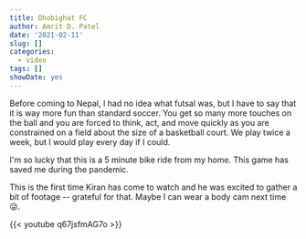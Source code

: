 ```yaml
---
title: Dhobighat FC
author: Amrit D. Patel
date: '2021-02-11'
slug: []
categories:
  - video
tags: []
showDate: yes
---
```


Before coming to Nepal, I had no idea what futsal was, but I have to say that it is way more fun than standard soccer. You get so many more touches on the ball and you are forced to think, act, and move quickly as you are constrained on a field about the size of a basketball court. We play twice a week, but I would play every day if I could.

I'm so lucky that this is a 5 minute bike ride from my home. This game has saved me during the pandemic.

This is the first time Kiran has come to watch and he was excited to gather a bit of footage -- grateful for that. Maybe I can wear a body cam next time :stuck_out_tongue_winking_eye:.

{{< youtube q67jsfmAG7o >}}